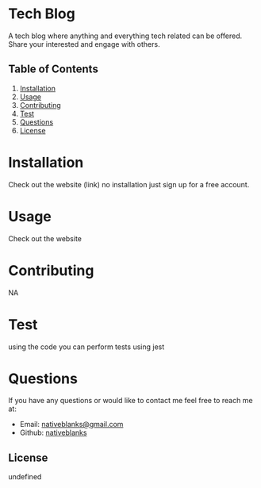 
# Tech Blog  
A tech blog where anything and everything tech related can be offered. Share your interested and engage with others.
    
## Table of Contents
    
1. [Installation](#installation)
2. [Usage](#usage)
3. [Contributing](#contributing)
4. [Test](#test)
5. [Questions](#questions)
6. [License](#license)
    
# Installation
Check out the website (link) no installation just sign up for a free account.
# Usage
Check out the website
# Contributing
NA
# Test
using the code you can perform tests using jest
# Questions
If you have any questions or would like to contact me feel free to reach me at:
- Email: nativeblanks@gmail.com
- Github: [nativeblanks](https://github.com/nativeblanks)
## License
undefined
